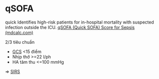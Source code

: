 # qSOFA
quick
Identifies high-risk patients for in-hospital mortality with suspected infection outside the ICU.
[qSOFA (Quick SOFA) Score for Sepsis (mdcalc.com)](https://www.mdcalc.com/calc/2654/qsofa-quick-sofa-score-sepsis)


2/3 tiêu chuẩn
- [GCS](../The%20TRIO/GCS.md) <15 điểm
- Nhịp thở >=22 l/ph
- HA tâm thu <=100 mmHg

=> [SIRS](../The%20TRIO/000%20Zettlekasten/UMP/BM%20NGO%E1%BA%A0I%20TQ/W8-M%E1%BA%A5y%20c%C3%A1i%20note/SIRS.md)